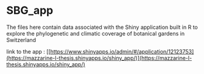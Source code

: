 # SBG_app

The files here contain data associated with the Shiny application built in R to explore the phylogenetic and climatic coverage of botanical gardens in Switzerland

link to the app : [[https://www.shinyapps.io/admin/#/application/12123753](https://mazzarine-l-thesis.shinyapps.io/shiny_app/)](https://mazzarine-l-thesis.shinyapps.io/shiny_app/)
